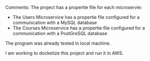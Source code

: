 Comments: 
The project has a propertie file for each microservie:
 - The Users Microservice has a propertie file configured for a communication with a MySQL database
 - The Courses Microservice has a propertie file configured for a communication with a PostGreSQL database

The program was already tested in local machine.

I am working to docketize this project and run it in AWS.
